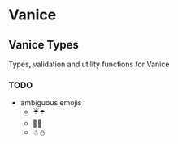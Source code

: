 # Vanice
## Vanice Types
Types, validation and utility functions for Vanice

### TODO
- ambiguous emojis 
  - ☔️☂️
  - 🎄🌲
  - ☃⛄